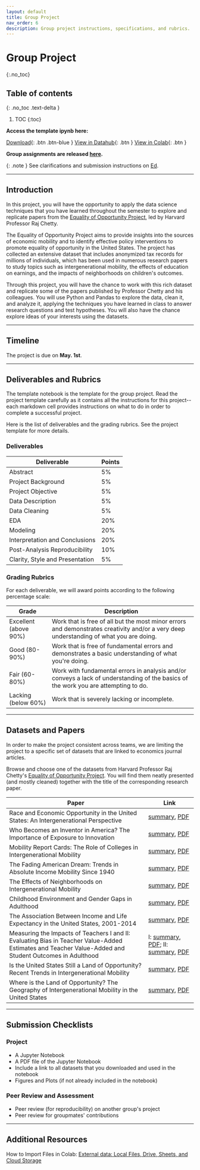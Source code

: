 ```yaml
---
layout: default
title: Group Project
nav_order: 6
description: Group project instructions, specifications, and rubrics. 
---
```


# Group Project
{:.no_toc}

## Table of contents
{: .no_toc .text-delta }

1. TOC
{:toc}


**Access the template ipynb here:**  

[Download](https://www.econ148.org/sp23/resources/group_project/project_template.ipynb){: .btn .btn-blue }  [View in Datahub](https://datahub.berkeley.edu/hub/user-redirect/git-pull?repo=https%3A%2F%2Fgithub.com%2FUCB-Econ-148%2Fsp23-student&branch=main&urlpath=lab%2Ftree%2Fsp23-student%2Fproj%2Fproj03%2Fproject_template.ipynb){: .btn }  [View in Colab](https://drive.google.com/file/d/1meqwXGTfs0iQt7NYxpapZrOd6Wbfaub-/view?usp=sharing){: .btn }  

**Group assignments are released [here](https://docs.google.com/spreadsheets/d/1yt70gxBrpmd4xM0fyGx71kwTrr-S6-1sST6xedNyV-k/edit?usp=sharing).**   

{: .note }
See clarifications and submission instructions on [Ed](https://edstem.org/us/courses/34369/discussion/3018671). 

---
## Introduction

In this project, you will have the opportunity to apply the data science techniques that you have learned throughout the semester to explore and replicate papers from the [Equality of Opportunity Project](http://www.equality-of-opportunity.org/data/), led by Harvard Professor Raj Chetty.

The Equality of Opportunity Project aims to provide insights into the sources of economic mobility and to identify effective policy interventions to promote equality of opportunity in the United States. The project has collected an extensive dataset that includes anonymized tax records for millions of individuals, which has been used in numerous research papers to study topics such as intergenerational mobility, the effects of education on earnings, and the impacts of neighborhoods on children's outcomes.

Through this project, you will have the chance to work with this rich dataset and replicate some of the papers published by Professor Chetty and his colleagues. You will use Python and Pandas to explore the data, clean it, and analyze it, applying the techniques you have learned in class to answer research questions and test hypotheses. You will also have the chance explore ideas of your interests using the datasets. 

---
## Timeline
The project is due on **May. 1st**. 

---
## Deliverables and Rubrics
The template notebook is the template for the group project. Read the project template carefully as it contains all the instructions for this project--each markdown cell provides instructions on what to do in order to complete a successful project. 

Here is the list of deliverables and the grading rubrics. See the project template for more details. 

### Deliverables

| Deliverable | Points |
| ----------- | ----------- |
| Abstract | 5%  | 
| Project Background | 5% |
| Project Objective | 5% |
| Data Description | 5% |
| Data Cleaning | 5% |
| EDA | 20% |
| Modeling | 20% |
| Interpretation and Conclusions | 20% |
| Post-Analysis Reproducibility | 10% |
| Clarity, Style and Presentation | 5% |

### Grading Rubrics
For each deliverable, we will award points according to the following percentage scale:

| Grade | Description |
| ----------- | ----------- |
| Excellent (above 90%) | Work that is free of all but the most minor errors and demonstrates creativity and/or a very deep understanding of what you are doing. | 
| Good (80-90%) | Work that is free of fundamental errors and demonstrates a basic understanding of what you're doing. |
| Fair (60-80%) | Work with fundamental errors in analysis and/or conveys a lack of understanding of the basics of the work you are attempting to do. |
| Lacking (below 60%) | Work that is severely lacking or incomplete. | 

---
## Datasets and Papers

In order to make the project consistent across teams, we are limiting the project to a specific set of datasets that are linked to economics journal articles.  

Browse and choose one of the datasets from Harvard Professor Raj Chetty's [Equality of Opportunity Project](http://www.equality-of-opportunity.org/data/). You will find them neatly presented (and mostly cleaned) together with the title of the corresponding research paper. 

| Paper | Link |
| ----------- | ----------- |
| Race and Economic Opportunity in the United States: An Intergenerational Perspective | [summary](https://opportunityinsights.org/paper/race/), [PDF](https://opportunityinsights.org/wp-content/uploads/2018/04/race_paper.pdf) | 
| Who Becomes an Inventor in America? The Importance of Exposure to Innovation | [summary](https://opportunityinsights.org/paper/losteinsteins/), [PDF](https://opportunityinsights.org/wp-content/uploads/2019/01/patents_paper.pdf) |
| Mobility Report Cards: The Role of Colleges in Intergenerational Mobility | [summary](https://opportunityinsights.org/paper/mobilityreportcards/), [PDF](https://opportunityinsights.org/wp-content/uploads/2018/03/coll_mrc_paper.pdf) |
| The Fading American Dream: Trends in Absolute Income Mobility Since 1940 | [summary](https://opportunityinsights.org/paper/the-fading-american-dream/), [PDF](https://opportunityinsights.org/wp-content/uploads/2018/03/abs_mobility_paper.pdf) | 
| The Effects of Neighborhoods on Intergenerational Mobility | [summary](https://opportunityinsights.org/paper/neighborhoodsi/), [PDF](https://opportunityinsights.org/wp-content/uploads/2018/03/movers_paper1.pdf) | 
| Childhood Environment and Gender Gaps in Adulthood | [summary](https://opportunityinsights.org/paper/gendergaps/), [PDF](https://opportunityinsights.org/wp-content/uploads/2018/03/gender_paper.pdf) |
| The Association Between Income and Life Expectancy in the United States, 2001-2014 | [summary](https://opportunityinsights.org/paper/lifeexpectancy/), [PDF](https://www.ncbi.nlm.nih.gov/pmc/articles/PMC4866586/pdf/nihms783419.pdf) |
| Measuring the Impacts of Teachers I and II: Evaluating Bias in Teacher Value-Added Estimates and Teacher Value-Added and Student Outcomes in Adulthood | I: [summary](https://opportunityinsights.org/paper/teachersi/), [PDF](https://opportunityinsights.org/wp-content/uploads/2018/03/teachers1.pdf); II: [summary](https://opportunityinsights.org/paper/teachersii/), [PDF](https://opportunityinsights.org/wp-content/uploads/2018/03/teachers2.pdf) |
| Is the United States Still a Land of Opportunity? Recent Trends in Intergenerational Mobility | [summary](https://opportunityinsights.org/paper/recentintergenerationalmobility/), [PDF](https://opportunityinsights.org/wp-content/uploads/2018/04/mobility_trends.pdf) | 
| Where is the Land of Opportunity? The Geography of Intergenerational Mobility in the United States | [summary](https://opportunityinsights.org/paper/land-of-opportunity/), [PDF](https://opportunityinsights.org/wp-content/uploads/2018/03/mobility_geo.pdf) | 

---
## Submission Checklists

### Project
* A Jupyter Notebook
* A PDF file of the Jupyter Notebook
* Include a link to all datasets that you downloaded and used in the notebook
* Figures and Plots (if not already included in the notebook)

### Peer Review and Assessment
* Peer review (for reproducibility) on another group's project
* Peer review for groupmates' contributions

---
## Additional Resources
How to Import Files in Colab: [External data: Local Files, Drive, Sheets, and Cloud Storage](https://colab.research.google.com/notebooks/io.ipynb)

